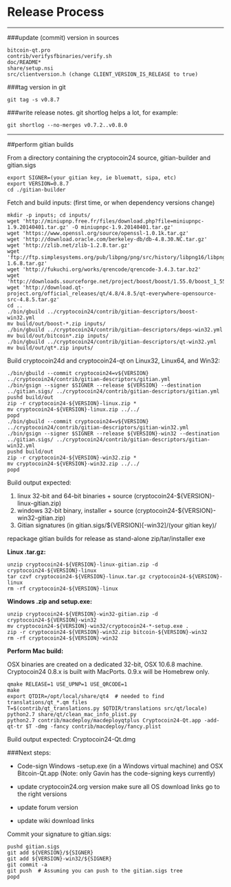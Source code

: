 Release Process
====================

* * *

###update (commit) version in sources


	bitcoin-qt.pro
	contrib/verifysfbinaries/verify.sh
	doc/README*
	share/setup.nsi
	src/clientversion.h (change CLIENT_VERSION_IS_RELEASE to true)

###tag version in git

	git tag -s v0.8.7

###write release notes. git shortlog helps a lot, for example:

	git shortlog --no-merges v0.7.2..v0.8.0

* * *

##perform gitian builds

 From a directory containing the cryptocoin24 source, gitian-builder and gitian.sigs
  
	export SIGNER=(your gitian key, ie bluematt, sipa, etc)
	export VERSION=0.8.7
	cd ./gitian-builder

 Fetch and build inputs: (first time, or when dependency versions change)

	mkdir -p inputs; cd inputs/
	wget 'http://miniupnp.free.fr/files/download.php?file=miniupnpc-1.9.20140401.tar.gz' -O miniupnpc-1.9.20140401.tar.gz'
	wget 'https://www.openssl.org/source/openssl-1.0.1k.tar.gz'
	wget 'http://download.oracle.com/berkeley-db/db-4.8.30.NC.tar.gz'
	wget 'http://zlib.net/zlib-1.2.8.tar.gz'
	wget 'ftp://ftp.simplesystems.org/pub/libpng/png/src/history/libpng16/libpng-1.6.8.tar.gz'
	wget 'http://fukuchi.org/works/qrencode/qrencode-3.4.3.tar.bz2'
	wget 'http://downloads.sourceforge.net/project/boost/boost/1.55.0/boost_1_55_0.tar.bz2'
	wget 'http://download.qt-project.org/official_releases/qt/4.8/4.8.5/qt-everywhere-opensource-src-4.8.5.tar.gz'
	cd ..
	./bin/gbuild ../cryptocoin24/contrib/gitian-descriptors/boost-win32.yml
	mv build/out/boost-*.zip inputs/
	./bin/gbuild ../cryptocoin24/contrib/gitian-descriptors/deps-win32.yml
	mv build/out/bitcoin*.zip inputs/
	./bin/gbuild ../cryptocoin24/contrib/gitian-descriptors/qt-win32.yml
	mv build/out/qt*.zip inputs/

 Build cryptocoin24d and cryptocoin24-qt on Linux32, Linux64, and Win32:
  
	./bin/gbuild --commit cryptocoin24=v${VERSION} ../cryptocoin24/contrib/gitian-descriptors/gitian.yml
	./bin/gsign --signer $SIGNER --release ${VERSION} --destination ../gitian.sigs/ ../cryptocoin24/contrib/gitian-descriptors/gitian.yml
	pushd build/out
	zip -r cryptocoin24-${VERSION}-linux.zip *
	mv cryptocoin24-${VERSION}-linux.zip ../../
	popd
	./bin/gbuild --commit cryptocoin24=v${VERSION} ../cryptocoin24/contrib/gitian-descriptors/gitian-win32.yml
	./bin/gsign --signer $SIGNER --release ${VERSION}-win32 --destination ../gitian.sigs/ ../cryptocoin24/contrib/gitian-descriptors/gitian-win32.yml
	pushd build/out
	zip -r cryptocoin24-${VERSION}-win32.zip *
	mv cryptocoin24-${VERSION}-win32.zip ../../
	popd

  Build output expected:

  1. linux 32-bit and 64-bit binaries + source (cryptocoin24-${VERSION}-linux-gitian.zip)
  2. windows 32-bit binary, installer + source (cryptocoin24-${VERSION}-win32-gitian.zip)
  3. Gitian signatures (in gitian.sigs/${VERSION}[-win32]/(your gitian key)/

repackage gitian builds for release as stand-alone zip/tar/installer exe

**Linux .tar.gz:**

	unzip cryptocoin24-${VERSION}-linux-gitian.zip -d cryptocoin24-${VERSION}-linux
	tar czvf cryptocoin24-${VERSION}-linux.tar.gz cryptocoin24-${VERSION}-linux
	rm -rf cryptocoin24-${VERSION}-linux

**Windows .zip and setup.exe:**

	unzip cryptocoin24-${VERSION}-win32-gitian.zip -d cryptocoin24-${VERSION}-win32
	mv cryptocoin24-${VERSION}-win32/cryptocoin24-*-setup.exe .
	zip -r cryptocoin24-${VERSION}-win32.zip bitcoin-${VERSION}-win32
	rm -rf cryptocoin24-${VERSION}-win32

**Perform Mac build:**

  OSX binaries are created on a dedicated 32-bit, OSX 10.6.8 machine.
  Cryptocoin24 0.8.x is built with MacPorts.  0.9.x will be Homebrew only.

	qmake RELEASE=1 USE_UPNP=1 USE_QRCODE=1
	make
	export QTDIR=/opt/local/share/qt4  # needed to find translations/qt_*.qm files
	T=$(contrib/qt_translations.py $QTDIR/translations src/qt/locale)
	python2.7 share/qt/clean_mac_info_plist.py
	python2.7 contrib/macdeploy/macdeployqtplus Cryptocoin24-Qt.app -add-qt-tr $T -dmg -fancy contrib/macdeploy/fancy.plist

 Build output expected: Cryptocoin24-Qt.dmg

###Next steps:

* Code-sign Windows -setup.exe (in a Windows virtual machine) and
  OSX Bitcoin-Qt.app (Note: only Gavin has the code-signing keys currently)

* update cryptocoin24.org version
  make sure all OS download links go to the right versions

* update forum version

* update wiki download links

Commit your signature to gitian.sigs:

	pushd gitian.sigs
	git add ${VERSION}/${SIGNER}
	git add ${VERSION}-win32/${SIGNER}
	git commit -a
	git push  # Assuming you can push to the gitian.sigs tree
	popd

